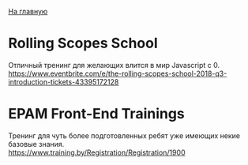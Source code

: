 <a href="https://github.com/js-machine/dashboard/blob/master/README.md">На главную</a>

# Rolling Scopes School
Отличный тренинг для желающих влится в мир Javascript c 0.<br>
https://www.eventbrite.com/e/the-rolling-scopes-school-2018-q3-introduction-tickets-43395172128

# EPAM Front-End Trainings
Тренинг для чуть более подготовленных ребят уже имеющих некие базовые знания.<br>
https://www.training.by/Registration/Registration/1900
